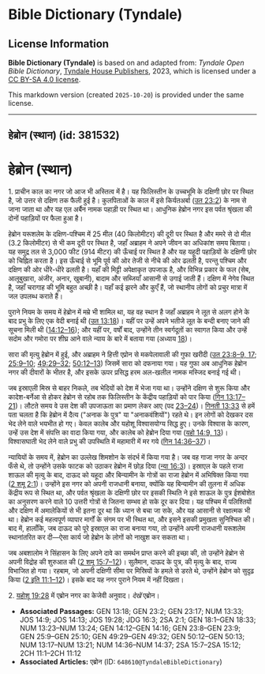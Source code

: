 # Bible Dictionary (Tyndale)

## License Information

**Bible Dictionary (Tyndale)** is based on and adapted from: _Tyndale Open Bible Dictionary_, [Tyndale House Publishers](https://tyndaleopenresources.com/), 2023, which is licensed under a [CC BY-SA 4.0 license](https://creativecommons.org/licenses/by-sa/4.0/legalcode.en).

This markdown version (created `2025-10-20`) is provided under the same license.



--------------------------------

## हेब्रोन (स्थान) (id: 381532)

हेब्रोन (स्थान)
===============

1\. प्राचीन काल का नगर जो आज भी अस्तित्व में है। यह फिलिस्तीन के उच्चभूमि के दक्षिणी छोर पर स्थित है, जो उत्तर से दक्षिण तक फैली हुई है। कुलपिताओं के काल में इसे किर्यतअर्बा ([उत 23:2](https://ref.ly/Gen23:2)) के नाम से जाना जाता था और यह एल अर्बैन नामक पहाड़ी पर स्थित था। आधुनिक हेब्रोन नगर इस पर्वत श्रृंखला की दोनों पहाड़ियों पर फैला हुआ है।

हेब्रोन यरूशलेम के दक्षिण\-पश्चिम में 25 मील (40 किलोमीटर) की दूरी पर स्थित है और ममरे से दो मील (3\.2 किलोमीटर) से भी कम दूरी पर स्थित है, जहाँ अब्राहम ने अपने जीवन का अधिकांश समय बिताया। यह समुद्र तल से 3,000 फीट (914 मीटर) की ऊँचाई पर स्थित है और यह यहूदी पहाड़ियों के दक्षिणी छोर को चिह्नित करता है। इस ऊँचाई से भूमि पूर्व की ओर तेजी से नीचे की ओर ढलती है, परन्तु पश्चिम और दक्षिण की ओर धीरे\-धीरे ढलती है। यहाँ की मिट्टी अपेक्षाकृत उपजाऊ है, और विभिन्न प्रकार के फल (सेब, आलूबुखारा, अंजीर, अनार, खुबानी), बादाम और सब्जियाँ आसानी से उगाई जाती हैं। दक्षिण में नेगेव स्थित है, जहाँ चरागाह की भूमि बहुत अच्छी है। यहाँ कई झरने और कुएँ हैं, जो स्थानीय लोगों को प्रचुर मात्रा में जल उपलब्ध कराते हैं। 

पुराने नियम के समय में हेब्रोन में मम्रे भी शामिल था, यह वह स्थान है जहाँ अब्राहम ने लूत से अलग होने के बाद प्रभु के लिए एक वेदी बनाई थी ([उत 13:18](https://ref.ly/Gen13:18))। यहीं पर उन्हें अपने भतीजे लूत के बन्दी बनाए जाने की सूचना मिली थी ([14:12–16](https://ref.ly/Gen14:12-Gen14:16)); और यहीं पर, वर्षों बाद, उन्होंने तीन स्वर्गदूतों का स्वागत किया और उन्हें सदोम और गमोरा पर शीघ्र आने वाले न्याय के बारे में बताया गया (अध्याय [18](https://ref.ly/Gen18:1-Gen18:33))।

सारा की मृत्यु हेब्रोन में हुई, और अब्राहम ने हित्ती एप्रोन से मकपेलावाली की गुफा खरीदी ([उत 23:8–9, 17](https://ref.ly/Gen23:8-Gen23:9,Gen23:17); [25:9–10](https://ref.ly/Gen25:9-Gen25:10); [49:29–32](https://ref.ly/Gen49:29-Gen49:32); [50:12–13](https://ref.ly/Gen50:12-Gen50:13)) जिसमें सारा को दफनाया गया। यह गुफा अब आधुनिक हेब्रोन नगर की दीवारों के भीतर है, और इसके ऊपर प्रसिद्ध हरम अल\-खलील नामक मस्जिद बनाई गई थी।

जब इस्राएली मिस्र से बाहर निकले, तब भेदियों को देश में भेजा गया था। उन्होंने दक्षिण से शुरू किया और कादेश\-बर्नेआ से होकर हेब्रोन से रहोब तक फिलिस्तीन के केंद्रीय पहाड़ियों को पार किया ([गिन 13:17–21](https://ref.ly/Num13:17-Num13:21))। लौटते समय वे उस देश की उपजाऊता का प्रमाण लेकर आए (पद [23–24](https://ref.ly/Num13:23-Num13:24))। [गिनती 13:33](https://ref.ly/Num13:33) से हमें पता चलता है कि हेब्रोन में दैत्य ("अनाक के पुत्र" या "अनाकवंशियों") रहते थे। इन लोगों को देखकर दस भेद लेने वाले भयभीत हो गए। केवल कालेब और यहोशू विश्वासयोग्य सिद्ध हुए। उनके विश्वास के कारण, उन्हें उस देश में संपत्ति का वादा किया गया, और कालेब को हेब्रोन दिया गया ([यहो 14:9, 13](https://ref.ly/Josh14:9,Josh14:13))। विश्वासघाती भेद लेने वाले प्रभु की उपस्थिति में महामारी में मर गये ([गिन 14:36–37](https://ref.ly/Num14:36-Num14:37))।

न्यायियों के समय में, हेब्रोन का उल्लेख शिमशोन के संदर्भ में किया गया है। जब वह गाजा नगर के अन्दर फँसे थे, तो उन्होंने उसके फाटक को उठाकर हेब्रोन में छोड़ दिया ([न्या 16:3](https://ref.ly/Judg16:3))। इस्राएल के पहले राजा शाऊल की मृत्यु के बाद, दाऊद को यहूदा और बिन्यामीन के गोत्रों का राजा हेब्रोन में अभिषिक्त किया गया ([2 शमू 2:1](https://ref.ly/2Sam2:1))। उन्होंने इस नगर को अपनी राजधानी बनाया, क्योंकि यह बिन्यामीन की तुलना में अधिक केंद्रीय रूप से स्थित था, और पर्वत श्रृंखला के दक्षिणी छोर पर इसकी स्थिति ने इसे शाऊल के पुत्र ईशबोशेत का अनुसरण करने वाले 10 उत्तरी गोत्रों से जितना सम्भव हो सके दूर कर दिया। यह पश्चिम में पलिश्तियों और दक्षिण में अमालेकियों से भी इतना दूर था कि ध्यान से बचा जा सके, और यह आसानी से रक्षात्मक भी था। हेब्रोन कई महत्वपूर्ण व्यापार मार्गों के संगम पर भी स्थित था, और इसने इसकी प्रमुखता सुनिश्चित की। बाद में, हालाँकि, जब दाऊद को पूरे इस्राएल का राजा बनाया गया, तो उन्होंने अपनी राजधानी यरूशलेम स्थानांतरित कर दी—ऐसा कार्य जो हेब्रोन के लोगों को नाखुश कर सकता था।

जब अबशालोम ने सिंहासन के लिए अपने दावे का समर्थन प्राप्त करने की इच्छा की, तो उन्होंने हेब्रोन से अपनी विद्रोह की शुरुआत की ([2 शमू 15:7–12](https://ref.ly/2Sam15:7-2Sam15:12))। सुलैमान, दाऊद के पुत्र, की मृत्यु के बाद, राज्य विभाजित हो गया। रहबाम, जो अपनी दक्षिणी सीमा पर मिस्रियों के हमले से डरते थे, उन्होंने हेब्रोन को सुदृढ़ किया ([2 इति 11:1–12](https://ref.ly/2Chr11:1-2Chr11:12))। इसके बाद यह नगर पुराने नियम में नहीं दिखता।

2\. [यहोशू 19:28](https://ref.ly/Josh19:28) में एब्रोन नगर का केजेवी अनुवाद। *देखें* एब्रोन।

* **Associated Passages:** GEN 13:18; GEN 23:2; GEN 23:17; NUM 13:33; JOS 14:9; JOS 14:13; JOS 19:28; JDG 16:3; 2SA 2:1; GEN 18:1–GEN 18:33; NUM 13:23–NUM 13:24; GEN 14:12–GEN 14:16; GEN 23:8–GEN 23:9; GEN 25:9–GEN 25:10; GEN 49:29–GEN 49:32; GEN 50:12–GEN 50:13; NUM 13:17–NUM 13:21; NUM 14:36–NUM 14:37; 2SA 15:7–2SA 15:12; 2CH 11:1–2CH 11:12
* **Associated Articles:** एब्रोन (ID: `648610@TyndaleBibleDictionary`)

